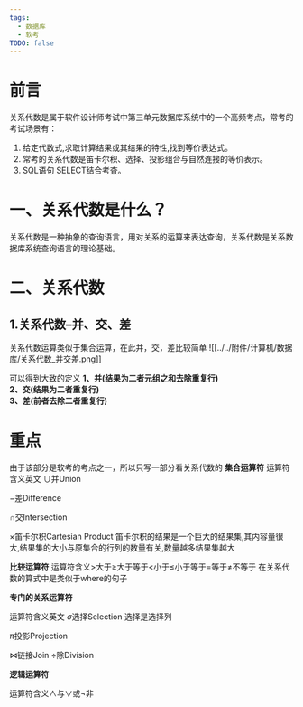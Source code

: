 ```yaml
---
tags:
  - 数据库
  - 软考
TODO: false
---
```


# 前言

关系代数是属于软件设计师考试中第三单元数据库系统中的一个高频考点，常考的考试场景有：  
1. 给定代数式,求取计算结果或其结果的特性,找到等价表达式。  
2. 常考的关系代数是笛卡尔积、选择、投影组合与自然连接的等价表示。  
3. SQL语句 SELECT结合考査。

# 一、关系代数是什么？

关系代数是一种抽象的查询语言，用对关系的运算来表达查询，关系代数是关系数据库系统查询语言的理论基础。

# 二、关系代数

## 1.关系代数–并、交、差

关系代数运算类似于集合运算，在此并，交，差比较简单
![[../../附件/计算机/数据库/关系代数_并交差.png]]

可以得到大致的定义
**1、并(结果为二者元组之和去除重复行)  
2、交(结果为二者重复行)  
3、差(前者去除二者重复行)**

# 重点
由于该部分是软考的考点之一，所以只写一部分看关系代数的
**集合运算符**
运算符含义英文
∪并Union

−差Difference

∩交Intersection

×笛卡尔积Cartesian Product
笛卡尔积的结果是一个巨大的结果集,其内容量很大,结果集的大小与原集合的行列的数量有关,数量越多结果集越大



**比较运算符**
运算符含义>大于≥大于等于<小于≤小于等于=等于≠不等于
在关系代数的算式中是类似于where的句子

**专门的关系运算符**

运算符含义英文
$σ$选择Selection
选择是选择列

$\pi$投影Projection

$⋈$链接Join
$÷$除Division

**逻辑运算符**

运算符含义$∧$与$∨$或$¬$非
